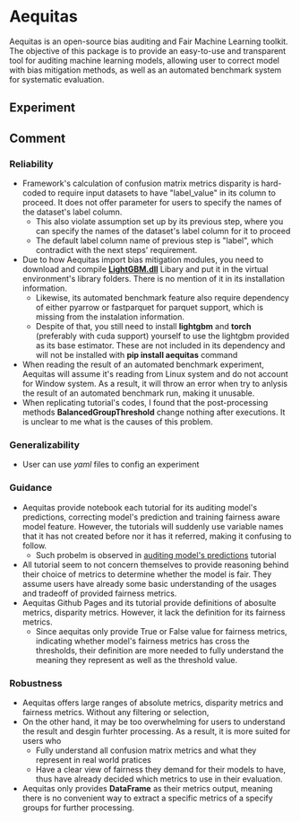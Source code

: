 # Aequitas

Aequitas is an open-source bias auditing and Fair Machine Learning toolkit. The objective of this package is to provide an easy-to-use and transparent tool for auditing machine learning models, allowing user to correct model with bias mitigation methods, as well as an automated benchmark system for systematic evaluation.

## Experiment


## Comment

### Reliability

- Framework's calculation of confusion matrix metrics disparity is hard-coded to require input datasets to have "label_value" in its column to proceed. It does not offer parameter for users to specify the names of the dataset's label column.
    - This also violate assumption set up by its previous step, where you can specify the names of the dataset's label column for it to proceed
    - The default label column name of previous step is "label", which contradict with the next steps' requirement.
- Due to how Aequitas import bias mitigation modules, you need to download and compile [**LightGBM.dll**](https://github.com/microsoft/LightGBM/releases) Libary and put it in the virtual environment's library folders. There is no mention of it in its installation information.
    - Likewise, its automated benchmark feature also require dependency of either pyarrow or fastparquet for parquet support, which is missing from the instalation information.
    - Despite of that, you still need to install **lightgbm** and **torch** (preferably with cuda support) yourself to use the lightgbm provided as its base estimator. These are not included in its dependency and will not be installed with **pip install aequitas** command
- When reading the result of an automated benchmark experiment, Aequitas will assume it's reading from Linux system and do not account for Window system. As a result, it will throw an error when try to anlysis the result of an automated benchmark run, making it unusable. 
- When replicating tutorial's codes, I found that the post-processing methods **BalancedGroupThreshold** change nothing after executions. It is unclear to me what is the causes of this problem.

### Generalizability

- User can use *yaml* files to config an experiment 

### Guidance

- Aequitas provide notebook each tutorial for its auditing model's predictions, correcting model's prediction and training fairness aware model feature. However, the tutorials will suddenly use variable names that it has not created before nor it has it referred, making it confusing to follow. 
    - Such probelm is observed in [auditing model's predictions](https://colab.research.google.com/github/dssg/aequitas/blob/notebooks/compas_demo.ipynb) tutorial
- All tutorial seem to not concern themselves to provide reasoning behind their choice of metrics to determine whether the model is fair. They assume users have already some basic understanding of the usages and tradeoff of provided fairness metrics.
- Aequitas Github Pages and its tutorial provide definitions of abosulte metrics, disparity metrics. However, it lack the definition for its fairness metrics.
    - Since aequitas only provide True or False value for fairness metrics, indicating whether model's fairness metrics has cross the thresholds, their definition are more needed to fully understand the meaning they represent as well as the threshold value.
 
### Robustness

- Aequitas offers large ranges of absolute metrics, disparity metrics and fairness metrics. Without any filtering or selection,
- On the other hand, it may be too overwhelming for users to understand the result and desgin furhter processing. As a result, it is more suited for users who
    - Fully understand all confusion matrix metrics and what they represent in real world pratices
    - Have a clear view of fairness they demand for their models to have, thus have already decided which metrics to use in their evaluation.
- Aequitas only provides **DataFrame** as their metrics output, meaning there is no convenient way to extract a specific metrics of a specify groups for further processing.

